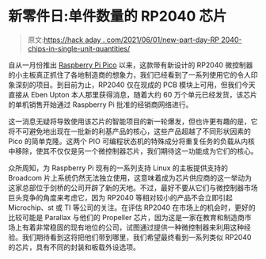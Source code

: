 # 新零件日:单件数量的 RP2040 芯片

> 原文:[https://hack aday . com/2021/06/01/new-part-day-RP 2040-chips-in-single-unit-quantities/](https://hackaday.com/2021/06/01/new-part-day-rp2040-chips-in-single-unit-quantities/)

自从一月份推出 [Raspberry Pi Pico](https://hackaday.com/2021/01/20/raspberry-pi-enters-microcontroller-game-with-4-pico/) 以来，这款带有新设计的 RP2040 微控制器的小主板真正抓住了各地制造商的想象力，我们已经看到了一系列使用它的令人印象深刻的项目。到目前为止，RP2040 仅在现成的 PCB 模块上可用，但我们今天直接从 Eben Upton 本人那里获得消息，随着大约 60 万个单元已经发货，该芯片的单机销售开始通过 Raspberry Pi 批准的经销商网络进行。

这一消息无疑将导致使用该芯片的智能项目的新一轮爆发，但也许更有趣的是，它将不可避免地出现在一批新的利基产品的核心，这些产品超越了不同形状因素的 Pico 的简单克隆。这两个 PIO 可编程状态机的特殊成分将重复任务的负载从内核中移除，使其不仅仅是另一个微控制器芯片，我们期待这一功能成为它们的核心。

众所周知，为 Raspberry Pi 现有的一系列支持 Linux 的主板提供支持的 Broadcom 片上系统仍然无法独立使用，这意味着成为芯片供应商的这一举动为这家总部位于剑桥的公司开辟了新的天地。不过，最好不要从它们与微控制器市场巨头竞争的角度来考虑它，因为 RP2040 等相对较小的产品不会立即引起 Microchip、st 或 TI 等公司的关注。在评估 RP2040 在市场上的机会时，更好的比较可能是 Parallax 与他们的 Propeller 芯片，因为这是一家在教育和制造商市场上有着非常稳固的现有地位的公司，试图通过提供一种微控制器来利用这种经验。我们期待看到这将把他们带到哪里，我们希望最终看到一系列类似 RP2040 的芯片，具有不同的封装和板载外设选项。